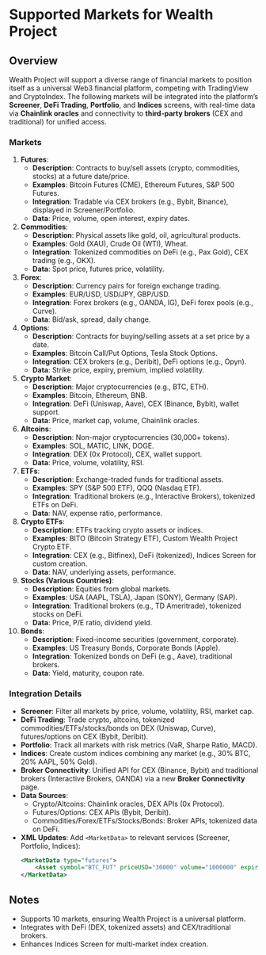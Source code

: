 # Supported Markets for Wealth Project

## Overview
Wealth Project will support a diverse range of financial markets to position itself as a universal Web3 financial platform, competing with TradingView and CryptoIndex. The following markets will be integrated into the platform’s **Screener**, **DeFi Trading**, **Portfolio**, and **Indices** screens, with real-time data via **Chainlink oracles** and connectivity to **third-party brokers** (CEX and traditional) for unified access.

### Markets
1. **Futures**:
   - **Description**: Contracts to buy/sell assets (crypto, commodities, stocks) at a future date/price.
   - **Examples**: Bitcoin Futures (CME), Ethereum Futures, S&P 500 Futures.
   - **Integration**: Tradable via CEX brokers (e.g., Bybit, Binance), displayed in Screener/Portfolio.
   - **Data**: Price, volume, open interest, expiry dates.
2. **Commodities**:
   - **Description**: Physical assets like gold, oil, agricultural products.
   - **Examples**: Gold (XAU), Crude Oil (WTI), Wheat.
   - **Integration**: Tokenized commodities on DeFi (e.g., Pax Gold), CEX trading (e.g., OKX).
   - **Data**: Spot price, futures price, volatility.
3. **Forex**:
   - **Description**: Currency pairs for foreign exchange trading.
   - **Examples**: EUR/USD, USD/JPY, GBP/USD.
   - **Integration**: Forex brokers (e.g., OANDA, IG), DeFi forex pools (e.g., Curve).
   - **Data**: Bid/ask, spread, daily change.
4. **Options**:
   - **Description**: Contracts for buying/selling assets at a set price by a date.
   - **Examples**: Bitcoin Call/Put Options, Tesla Stock Options.
   - **Integration**: CEX brokers (e.g., Deribit), DeFi options (e.g., Opyn).
   - **Data**: Strike price, expiry, premium, implied volatility.
5. **Crypto Market**:
   - **Description**: Major cryptocurrencies (e.g., BTC, ETH).
   - **Examples**: Bitcoin, Ethereum, BNB.
   - **Integration**: DeFi (Uniswap, Aave), CEX (Binance, Bybit), wallet support.
   - **Data**: Price, market cap, volume, Chainlink oracles.
6. **Altcoins**:
   - **Description**: Non-major cryptocurrencies (30,000+ tokens).
   - **Examples**: SOL, MATIC, LINK, DOGE.
   - **Integration**: DEX (0x Protocol), CEX, wallet support.
   - **Data**: Price, volume, volatility, RSI.
7. **ETFs**:
   - **Description**: Exchange-traded funds for traditional assets.
   - **Examples**: SPY (S&P 500 ETF), QQQ (Nasdaq ETF).
   - **Integration**: Traditional brokers (e.g., Interactive Brokers), tokenized ETFs on DeFi.
   - **Data**: NAV, expense ratio, performance.
8. **Crypto ETFs**:
   - **Description**: ETFs tracking crypto assets or indices.
   - **Examples**: BITO (Bitcoin Strategy ETF), Custom Wealth Project Crypto ETF.
   - **Integration**: CEX (e.g., Bitfinex), DeFi (tokenized), Indices Screen for custom creation.
   - **Data**: NAV, underlying assets, performance.
9. **Stocks (Various Countries)**:
   - **Description**: Equities from global markets.
   - **Examples**: USA (AAPL, TSLA), Japan (SONY), Germany (SAP).
   - **Integration**: Traditional brokers (e.g., TD Ameritrade), tokenized stocks on DeFi.
   - **Data**: Price, P/E ratio, dividend yield.
10. **Bonds**:
    - **Description**: Fixed-income securities (government, corporate).
    - **Examples**: US Treasury Bonds, Corporate Bonds (Apple).
    - **Integration**: Tokenized bonds on DeFi (e.g., Aave), traditional brokers.
    - **Data**: Yield, maturity, coupon rate.

### Integration Details
- **Screener**: Filter all markets by price, volume, volatility, RSI, market cap.
- **DeFi Trading**: Trade crypto, altcoins, tokenized commodities/ETFs/stocks/bonds on DEX (Uniswap, Curve), futures/options on CEX (Bybit, Deribit).
- **Portfolio**: Track all markets with risk metrics (VaR, Sharpe Ratio, MACD).
- **Indices**: Create custom indices combining any market (e.g., 30% BTC, 20% AAPL, 50% Gold).
- **Broker Connectivity**: Unified API for CEX (Binance, Bybit) and traditional brokers (Interactive Brokers, OANDA) via a new **Broker Connectivity** page.
- **Data Sources**:
  - Crypto/Altcoins: Chainlink oracles, DEX APIs (0x Protocol).
  - Futures/Options: CEX APIs (Bybit, Deribit).
  - Commodities/Forex/ETFs/Stocks/Bonds: Broker APIs, tokenized data on DeFi.
- **XML Updates**: Add `<MarketData>` to relevant services (Screener, Portfolio, Indices):
  ```xml
  <MarketData type="futures">
      <Asset symbol="BTC_FUT" priceUSD="30000" volume="1000000" expiry="2025-12-31"/>
  </MarketData>
  ```

## Notes
- Supports 10 markets, ensuring Wealth Project is a universal platform.
- Integrates with DeFi (DEX, tokenized assets) and CEX/traditional brokers.
- Enhances Indices Screen for multi-market index creation.